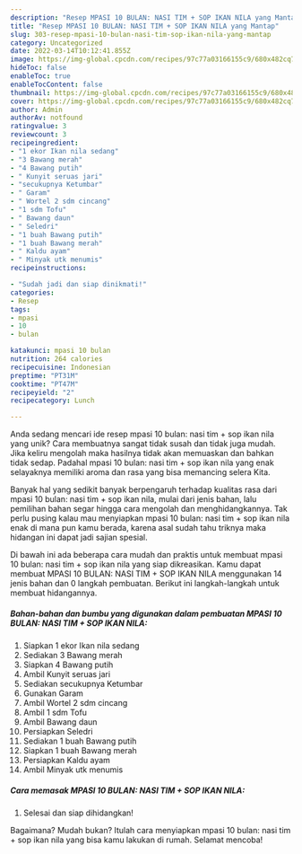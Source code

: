 ```yaml
---
description: "Resep MPASI 10 BULAN: NASI TIM + SOP IKAN NILA yang Mantap"
title: "Resep MPASI 10 BULAN: NASI TIM + SOP IKAN NILA yang Mantap"
slug: 303-resep-mpasi-10-bulan-nasi-tim-sop-ikan-nila-yang-mantap
category: Uncategorized
date: 2022-03-14T10:12:41.855Z
image: https://img-global.cpcdn.com/recipes/97c77a03166155c9/680x482cq70/mpasi-10-bulan-nasi-tim-sop-ikan-nila-foto-resep-utama.jpg
hideToc: false
enableToc: true
enableTocContent: false
thumbnail: https://img-global.cpcdn.com/recipes/97c77a03166155c9/680x482cq70/mpasi-10-bulan-nasi-tim-sop-ikan-nila-foto-resep-utama.jpg
cover: https://img-global.cpcdn.com/recipes/97c77a03166155c9/680x482cq70/mpasi-10-bulan-nasi-tim-sop-ikan-nila-foto-resep-utama.jpg
author: Admin
authorAv: notfound
ratingvalue: 3
reviewcount: 3
recipeingredient:
- "1 ekor Ikan nila sedang"
- "3 Bawang merah"
- "4 Bawang putih"
- " Kunyit seruas jari"
- "secukupnya Ketumbar"
- " Garam"
- " Wortel 2 sdm cincang"
- "1 sdm Tofu"
- " Bawang daun"
- " Seledri"
- "1 buah Bawang putih"
- "1 buah Bawang merah"
- " Kaldu ayam"
- " Minyak utk menumis"
recipeinstructions:

- "Sudah jadi dan siap dinikmati!"
categories:
- Resep
tags:
- mpasi
- 10
- bulan

katakunci: mpasi 10 bulan 
nutrition: 264 calories
recipecuisine: Indonesian
preptime: "PT31M"
cooktime: "PT47M"
recipeyield: "2"
recipecategory: Lunch

---
```





Anda sedang mencari ide resep mpasi 10 bulan: nasi tim + sop ikan nila yang unik? Cara membuatnya sangat tidak susah dan tidak juga mudah. Jika keliru mengolah maka hasilnya tidak akan memuaskan dan bahkan tidak sedap. Padahal mpasi 10 bulan: nasi tim + sop ikan nila yang enak selayaknya memiliki aroma dan rasa yang bisa memancing selera Kita.







Banyak hal yang sedikit banyak berpengaruh terhadap kualitas rasa dari mpasi 10 bulan: nasi tim + sop ikan nila, mulai dari jenis bahan, lalu pemilihan bahan segar hingga cara mengolah dan menghidangkannya. Tak perlu pusing kalau mau menyiapkan mpasi 10 bulan: nasi tim + sop ikan nila enak di mana pun kamu berada, karena asal sudah tahu triknya maka hidangan ini dapat jadi sajian spesial.






Di bawah ini ada beberapa cara mudah dan praktis untuk membuat mpasi 10 bulan: nasi tim + sop ikan nila yang siap dikreasikan. Kamu dapat membuat MPASI 10 BULAN: NASI TIM + SOP IKAN NILA menggunakan 14 jenis bahan dan 0 langkah pembuatan. Berikut ini langkah-langkah untuk membuat hidangannya.

<!--inarticleads1-->

##### Bahan-bahan dan bumbu yang digunakan dalam pembuatan MPASI 10 BULAN: NASI TIM + SOP IKAN NILA:

1. Siapkan 1 ekor Ikan nila sedang
1. Sediakan 3 Bawang merah
1. Siapkan 4 Bawang putih
1. Ambil  Kunyit seruas jari
1. Sediakan secukupnya Ketumbar
1. Gunakan  Garam
1. Ambil  Wortel 2 sdm cincang
1. Ambil 1 sdm Tofu
1. Ambil  Bawang daun
1. Persiapkan  Seledri
1. Sediakan 1 buah Bawang putih
1. Siapkan 1 buah Bawang merah
1. Persiapkan  Kaldu ayam
1. Ambil  Minyak utk menumis




<!--inarticleads2-->

##### Cara memasak MPASI 10 BULAN: NASI TIM + SOP IKAN NILA:


1. Selesai dan siap dihidangkan!



Bagaimana? Mudah bukan? Itulah cara menyiapkan mpasi 10 bulan: nasi tim + sop ikan nila yang bisa kamu lakukan di rumah. Selamat mencoba!
